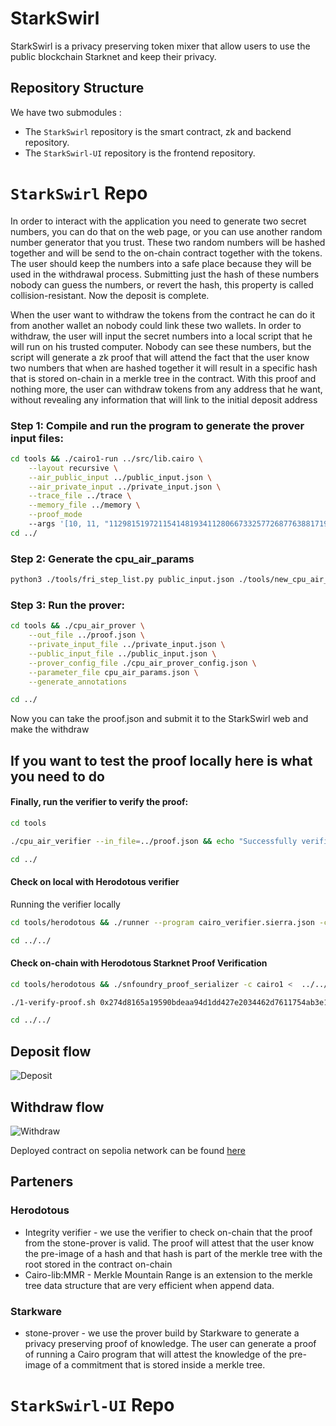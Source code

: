 # StarkSwirl

StarkSwirl is a privacy preserving token mixer that allow users to use the public blockchain Starknet and keep their privacy.


## Repository Structure
We have two submodules :
- The `StarkSwirl` repository is the smart contract, zk and backend repository.
- The `StarkSwirl-UI` repository is the frontend repository.


# `StarkSwirl` Repo

In order to interact with the application you need to generate two secret numbers, you can do that on the web page, or you can use another random number generator that you trust. These two random numbers will be hashed together and will be send to the on-chain contract together with the tokens. The user should keep the numbers into a safe place because they will be used in the withdrawal process. Submitting just the hash of these numbers nobody can guess the numbers, or revert the hash, this property is called collision-resistant. Now the deposit is complete.

When the user want to withdraw the tokens from the contract he can do it from another wallet an nobody could link these two wallets. In order to withdraw, the user will input the secret numbers into a local script that he will run on his trusted computer. Nobody can see these numbers, but the script will generate a zk proof that will attend the fact that the user know two numbers that when are hashed together it will result in a specific hash that is stored on-chain in a merkle tree in the contract.
With this proof and nothing more, the user can withdraw tokens from any address that he want, without revealing any information that will link to the initial deposit address

### Step 1: Compile and run the program to generate the prover input files:
```bash
cd tools && ./cairo1-run ../src/lib.cairo \
    --layout recursive \
    --air_public_input ../public_input.json \
    --air_private_input ../private_input.json \
    --trace_file ../trace \
    --memory_file ../memory \
    --proof_mode
    --args '[10, 11, "1129815197211541481934112806673325772687763881719835256646064516195041515616", "2786116088662035069066189777680990419908396521409751409107279532930231316343", "1715556295878999972957474070461491436465516895623517391664966219403971354436", 1, 8, ["1953494062994346031473676762198846975365628378496072945247633132004575093152", "126113334767614658176188594640568076708777092902948464648204141774749582367"], ["2786116088662035069066189777680990419908396521409751409107279532930231316343", "3144957507973559441671210571674558258320337923190994230670584137810138721781"]]'
cd ../
```

### Step 2: Generate the cpu_air_params
```bash
python3 ./tools/fri_step_list.py public_input.json ./tools/new_cpu_air_params.json
```

### Step 3: Run the prover:

```bash
cd tools && ./cpu_air_prover \
    --out_file ../proof.json \
    --private_input_file ../private_input.json \
    --public_input_file ../public_input.json \
    --prover_config_file ./cpu_air_prover_config.json \
    --parameter_file cpu_air_params.json \
    --generate_annotations

cd ../
```
Now you can take the proof.json and submit it to the StarkSwirl web and make the withdraw


## If you want to test the proof locally here is what you need to do

#### Finally, run the verifier to verify the proof:
```bash
cd tools

./cpu_air_verifier --in_file=../proof.json && echo "Successfully verified example proof."

cd ../
```


#### Check on local with Herodotous verifier

Running the verifier locally

```bash
cd tools/herodotous && ./runner --program cairo_verifier.sierra.json -c cairo1 < ../../proof.json

cd ../../
```


#### Check on-chain with Herodotous Starknet Proof Verification
```bash
cd tools/herodotous && ./snfoundry_proof_serializer -c cairo1 <  ../../fibonacci_proof.json > ../../calldata

./1-verify-proof.sh 0x274d8165a19590bdeaa94d1dd427e2034462d7611754ab3e15714a908c60df7 ../../calldata

cd ../../
```


## Deposit flow

![Deposit](Deposit(1).png)

## Withdraw flow
![Withdraw](Withdraw(1).png)


Deployed contract on sepolia network can be found [here](https://sepolia.starkscan.co/contract/0x0251a03effbd84af6def3138a41f338ffc1dc196c07ccdeb3405b3c55e21c85a#overview)


## Parteners 
### Herodotous
 - Integrity verifier - we use the verifier to check on-chain that the proof from the stone-prover is valid. The proof will attest that the user know the pre-image of a hash and that hash is part of the merkle tree with the root stored in the contract on-chain
 - Cairo-lib:MMR - Merkle Mountain Range is an extension to the merkle tree data structure that are very efficient when append data.

### Starkware
 - stone-prover - we use the prover build by Starkware to generate a privacy preserving proof of knowledge. The user can generate a proof of running a Cairo program that will attest the knowledge of the pre-image of a commitment that is stored inside a merkle tree.


# `StarkSwirl-UI` Repo
